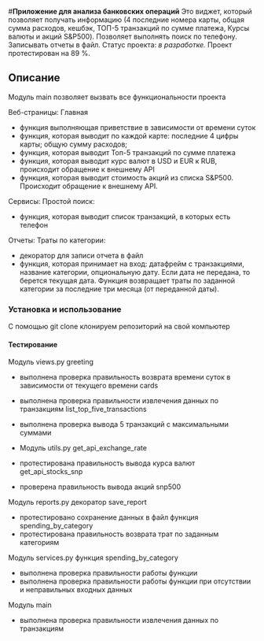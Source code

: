 #**Приложение для анализа банковских операций**
Это виджет, который позволяет получать информацию (4 последние номера карты, общая сумма расходов, 
кешбэк, ТОП-5 транзакций по сумме платежа, Курсы валюты и акций S&P500). Позволяет выполнять поиск по телефону.
Записывать отчеты в файл.
Статус проекта: *в разработке.*
Проект протестирован на 89 %.

## Описание
Модуль main позволяет вызвать все функциональности проекта

Веб-страницы:
Главная
- функция выполняющая приветствие в зависимости от времени суток
- функция, которая выводит по каждой карте:
    последние 4 цифры карты;
    общую сумму расходов;
- функция, которая выводит Топ-5 транзакций по сумме платежа
- функция, которая выводит курс валют в USD и EUR к RUB, происходит обращение к внешнему API
- функция, которая выводит стоимость акций из списка S&P500. Происходит обращение к внешнему API.

Сервисы:
Простой поиск:
 - функция, которая выводит список транзакций, в которых есть телефон

Отчеты:
Траты по категории:
- декоратор для записи отчета в файл
- функция, которая принимает на вход: датафрейм с транзакциями, название категории,
опциональную дату. Если дата не передана, то берется текущая дата. Функция возвращает
траты по заданной категории за последние три месяца (от переданной даты).

  
### Установка и использование
С помощью git clone клонируем репозиторий на свой компьютер


#### Тестирование
Модуль views.py
greeting
- выполнена проверка правильность возврата времени суток в зависимости от текущего времени
cards
- выполнена проверка правильности извлечения данных по транзакциям
list_top_five_transactions
- выполнена проверка вывода 5 транзакций с максимальными суммами


- Модуль utils.py
get_api_exchange_rate
- протестирована правильность вывода курса валют
get_api_stocks_snp
- проверена правильность вывода акций snp500


Модуль reports.py
декоратор save_report
- протестировано сохранение данных в файл
функция spending_by_category
- протестирована правильность возврата трат по заданным категориям

Модуль services.py
функция spending_by_category
- выполнена проверка правильности работы функции
- выполнена проверка правильности работы функции при отсутствии и неправильных входных данных

Мoдуль main
- выполнена проверка правильности извлечения данных по транзакциям 